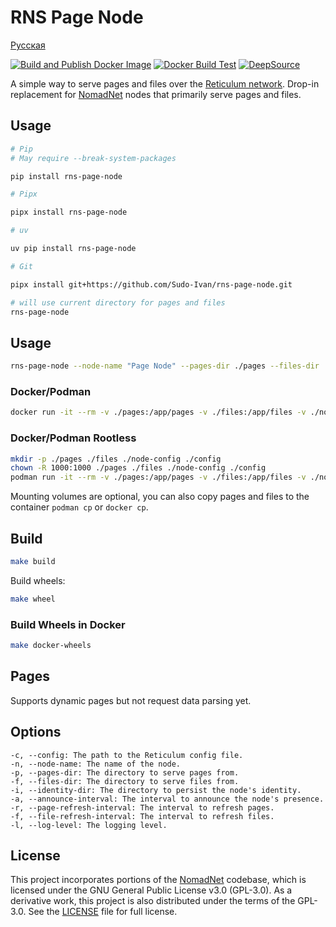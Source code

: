 # RNS Page Node

[Русская](README.ru.md)

[![Build and Publish Docker Image](https://github.com/Sudo-Ivan/rns-page-node/actions/workflows/docker.yml/badge.svg)](https://github.com/Sudo-Ivan/rns-page-node/actions/workflows/docker.yml)
[![Docker Build Test](https://github.com/Sudo-Ivan/rns-page-node/actions/workflows/docker-test.yml/badge.svg)](https://github.com/Sudo-Ivan/rns-page-node/actions/workflows/docker-test.yml)
[![DeepSource](https://app.deepsource.com/gh/Sudo-Ivan/rns-page-node.svg/?label=active+issues&show_trend=true&token=kajzd0SjJXSzkuN3z3kG9gQw)](https://app.deepsource.com/gh/Sudo-Ivan/rns-page-node/)

A simple way to serve pages and files over the [Reticulum network](https://reticulum.network/). Drop-in replacement for [NomadNet](https://github.com/markqvist/NomadNet) nodes that primarily serve pages and files.

## Usage

```bash
# Pip
# May require --break-system-packages

pip install rns-page-node

# Pipx

pipx install rns-page-node

# uv

uv pip install rns-page-node

# Git

pipx install git+https://github.com/Sudo-Ivan/rns-page-node.git
```

```bash
# will use current directory for pages and files
rns-page-node
```

## Usage

```bash
rns-page-node --node-name "Page Node" --pages-dir ./pages --files-dir ./files --identity-dir ./node-config --announce-interval 360
```

### Docker/Podman

```bash
docker run -it --rm -v ./pages:/app/pages -v ./files:/app/files -v ./node-config:/app/node-config -v ./config:/root/.reticulum ghcr.io/sudo-ivan/rns-page-node:latest
```

### Docker/Podman Rootless

```bash
mkdir -p ./pages ./files ./node-config ./config
chown -R 1000:1000 ./pages ./files ./node-config ./config
podman run -it --rm -v ./pages:/app/pages -v ./files:/app/files -v ./node-config:/app/node-config -v ./config:/app/config ghcr.io/sudo-ivan/rns-page-node:latest-rootless
```

Mounting volumes are optional, you can also copy pages and files to the container `podman cp` or `docker cp`.

## Build

```bash
make build
```

Build wheels:

```bash
make wheel
```

### Build Wheels in Docker

```bash
make docker-wheels
```

## Pages

Supports dynamic pages but not request data parsing yet.

## Options

```
-c, --config: The path to the Reticulum config file.
-n, --node-name: The name of the node.
-p, --pages-dir: The directory to serve pages from.
-f, --files-dir: The directory to serve files from.
-i, --identity-dir: The directory to persist the node's identity.
-a, --announce-interval: The interval to announce the node's presence.
-r, --page-refresh-interval: The interval to refresh pages.
-f, --file-refresh-interval: The interval to refresh files.
-l, --log-level: The logging level.
```

## License

This project incorporates portions of the [NomadNet](https://github.com/markqvist/NomadNet) codebase, which is licensed under the GNU General Public License v3.0 (GPL-3.0). As a derivative work, this project is also distributed under the terms of the GPL-3.0. See the [LICENSE](LICENSE) file for full license.
